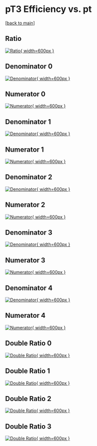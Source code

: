 # pT3 Efficiency vs. pt

[[back to main](./)]



## Ratio

[![Ratio](../mtv/var/pT3_xtr_321_1_eff_pt.png){ width=600px }](../mtv/var/pT3_xtr_321_1_eff_pt.pdf)

## Denominator 0

[![Denominator](../mtv/den/pT3_xtr_321_1_eff_pt_den0.png){ width=600px }](../mtv/den/pT3_xtr_321_1_eff_pt_den0.pdf)

## Numerator 0

[![Numerator](../mtv/num/pT3_xtr_321_1_eff_pt_num0.png){ width=600px }](../mtv/num/pT3_xtr_321_1_eff_pt_num0.pdf)

## Denominator 1

[![Denominator](../mtv/den/pT3_xtr_321_1_eff_pt_den1.png){ width=600px }](../mtv/den/pT3_xtr_321_1_eff_pt_den1.pdf)

## Numerator 1

[![Numerator](../mtv/num/pT3_xtr_321_1_eff_pt_num1.png){ width=600px }](../mtv/num/pT3_xtr_321_1_eff_pt_num1.pdf)

## Denominator 2

[![Denominator](../mtv/den/pT3_xtr_321_1_eff_pt_den2.png){ width=600px }](../mtv/den/pT3_xtr_321_1_eff_pt_den2.pdf)

## Numerator 2

[![Numerator](../mtv/num/pT3_xtr_321_1_eff_pt_num2.png){ width=600px }](../mtv/num/pT3_xtr_321_1_eff_pt_num2.pdf)

## Denominator 3

[![Denominator](../mtv/den/pT3_xtr_321_1_eff_pt_den3.png){ width=600px }](../mtv/den/pT3_xtr_321_1_eff_pt_den3.pdf)

## Numerator 3

[![Numerator](../mtv/num/pT3_xtr_321_1_eff_pt_num3.png){ width=600px }](../mtv/num/pT3_xtr_321_1_eff_pt_num3.pdf)

## Denominator 4

[![Denominator](../mtv/den/pT3_xtr_321_1_eff_pt_den4.png){ width=600px }](../mtv/den/pT3_xtr_321_1_eff_pt_den4.pdf)

## Numerator 4

[![Numerator](../mtv/num/pT3_xtr_321_1_eff_pt_num4.png){ width=600px }](../mtv/num/pT3_xtr_321_1_eff_pt_num4.pdf)

## Double Ratio 0

[![Double Ratio](../mtv/ratio/pT3_xtr_321_1_eff_pt_ratio0.png){ width=600px }](../mtv/ratio/pT3_xtr_321_1_eff_pt_ratio0.pdf)

## Double Ratio 1

[![Double Ratio](../mtv/ratio/pT3_xtr_321_1_eff_pt_ratio1.png){ width=600px }](../mtv/ratio/pT3_xtr_321_1_eff_pt_ratio1.pdf)

## Double Ratio 2

[![Double Ratio](../mtv/ratio/pT3_xtr_321_1_eff_pt_ratio2.png){ width=600px }](../mtv/ratio/pT3_xtr_321_1_eff_pt_ratio2.pdf)

## Double Ratio 3

[![Double Ratio](../mtv/ratio/pT3_xtr_321_1_eff_pt_ratio3.png){ width=600px }](../mtv/ratio/pT3_xtr_321_1_eff_pt_ratio3.pdf)

